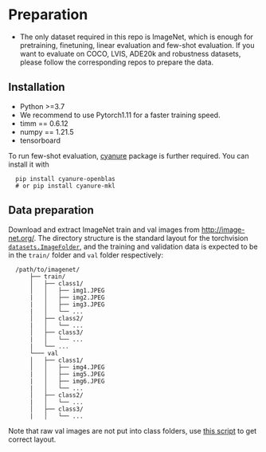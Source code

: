 # Preparation

* The only dataset required in this repo is ImageNet, which is enough for pretraining, finetuning, linear evaluation and few-shot evaluation. If you want to evaluate on COCO, LVIS, ADE20k and robustness datasets, please follow the corresponding repos to prepare the data.

## Installation

* Python >=3.7
* We recommend to use Pytorch1.11 for a faster training speed.
* timm == 0.6.12
* numpy == 1.21.5
* tensorboard

To run few-shot evaluation, [cyanure](https://github.com/inria-thoth/cyanure) package is further required. You can install it with
```
  pip install cyanure-openblas
  # or pip install cyanure-mkl
```

## Data preparation

Download and extract ImageNet train and val images from http://image-net.org/.
The directory structure is the standard layout for the torchvision [`datasets.ImageFolder`](https://pytorch.org/docs/stable/torchvision/datasets.html#imagefolder), and the training and validation data is expected to be in the `train/` folder and `val` folder respectively:

```
  /path/to/imagenet/
      ├── train/
      │   ├── class1/
      │   │   ├── img1.JPEG
      |   │   ├── img2.JPEG
      |   │   ├── img3.JPEG
      |   │   └── ...
      │   ├── class2/
      |   │   └── ...   
      │   ├── class3/
      |   │   └── ...
      |   └── ...
      └─── val
      │   ├── class1/
      │   │   ├── img4.JPEG
      |   │   ├── img5.JPEG
      |   │   ├── img6.JPEG
      |   │   └── ...
      │   ├── class2/
      |   │   └── ...   
      │   ├── class3/
      |   │   └── ...
```

Note that raw val images are not put into class folders, use [this script](https://github.com/pytorch/examples/blob/main/imagenet/extract_ILSVRC.sh) to get correct layout.
